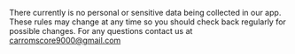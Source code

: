 There currently is no personal or sensitive data being collected in our app. These rules may change at any time so you should check back regularly for possible changes. For any questions contact us at carromscore9000@gmail.com
